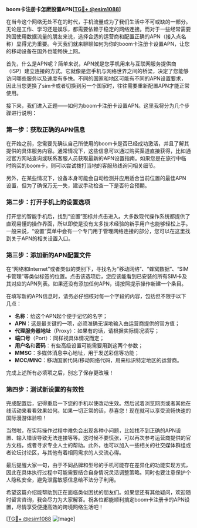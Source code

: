 **boom卡注册卡怎麽設置APN[[TG💪+ @esim1088](https://t.me/s/esim1088)]**

在当今这个网络无处不在的时代，手机流量成为了我们生活中不可或缺的一部分。无论是工作、学习还是娱乐，都需要依赖于稳定的网络连接。而对于一些经常需要跨国使用数据流量的朋友来说，选择合适的运营商和配置正确的APN（接入点名称）显得尤为重要。今天我们就来聊聊如何为你的boom卡注册卡设置APN，让您的移动设备在国外也能畅快上网。

首先，什么是APN呢？简单来说，APN就是您手机用来与互联网服务提供商（ISP）建立连接的方式。它就像是您手机与网络世界之间的桥梁，决定了您能够访问哪些服务以及速度有多快。不同的国家和地区可能有不同的APN设置要求，因此当您更换了sim卡或者切换到另一个国家时，往往需要重新配置APN才能正常使用。

接下来，我们进入正题——如何为boom卡注册卡设置APN。这里我将分为几个步骤进行说明：

### 第一步：获取正确的APN信息

在开始之前，您需要先确认自己所使用的boom卡是否已经成功激活，并且了解其提供的具体服务内容。通常情况下，这些信息可以通过购买渠道直接获得，比如通过官方网站查询或联系客服人员获取最新的APN设置指南。如果您是在旅行中临时购买的boom卡，则可以尝试拨打当地的客服热线询问相关细节。

另外，在某些情况下，设备本身可能会自动检测并应用适合当前位置的最佳APN设置，但为了确保万无一失，建议手动检查一下是否符合预期。

### 第二步：打开手机上的设置选项

打开您的智能手机后，找到“设置”图标并点击进入。大多数现代操作系统都提供了直观易懂的操作界面，所以即使是没有太多技术经验的新手用户也能够轻松上手。一般来说，“设置”菜单中会有一个专门用于管理网络连接的部分，您可以在这里找到关于APN的相关设置入口。

### 第三步：添加新的APN配置文件

在“网络和Internet”或者类似的类别下，寻找名为“移动网络”、“蜂窝数据”、“SIM卡管理”等类似标签的位置。点击该选项后，您应该能看到已安装的所有SIM卡及其对应的APN列表。如果还没有添加任何APN，请按照提示操作新建一个条目。

在填写新的APN信息时，请务必仔细核对每一个字段的内容，包括但不限于以下几点：
- **名称**：给这个APN起个便于记忆的名字；
- **APN**：这是最关键的一项，必须准确无误地输入由运营商提供的官方值；
- **代理服务器地址**（Proxy）：如果有的话，请根据实际情况填写；
- **端口号**（Port）：同样视具体情况而定；
- **用户名**和**密码**：有些高级设置可能需要用到这两个参数；
- **MMSC**：多媒体消息中心地址，用于发送彩信等功能；
- **MCC/MNC**：移动国家代码/移动网络代码，用来标识特定地区的运营商。

完成上述所有必填项之后，别忘了保存更改哦！

### 第四步：测试新设置的有效性

完成配置后，记得重启一下您的手机以使改动生效。然后试着浏览网页或者其他在线活动来看看效果如何。如果一切正常的话，恭喜您！现在就可以享受流畅快速的国际漫游体验啦！

当然啦，在实际操作过程中难免会出现各种小问题，比如找不到正确的APN设置、输入错误导致无法连接等等。这时候不要慌张，可以再次参考运营商提供的官方文档，或者寻求专业人士的帮助。此外，也可以加入一些相关的社交媒体群组或者论坛讨论区，与其他有着相同需求的人交流心得。

最后提醒大家一句，由于不同品牌和型号的手机可能存在差异化的功能实现方式，因此在具体执行过程中可能需要结合自身情况灵活调整策略。同时也要注意保护个人隐私安全，避免泄露敏感信息给不法分子利用。

希望这篇介绍能帮助到正在面临类似困扰的朋友们。如果您还有其他疑问，欢迎随时留言咨询，我会尽力为大家解答。祝各位都能顺利搞定boom卡注册卡的APN设置，尽情享受便捷高效的跨境网络生活吧！

[[TG💪+ @esim1088](https://t.me/s/esim1088) ![Image](https://i.postimg.cc/4NQfJmqS/Snipaste-2025-05-13-00-14-12.png)]